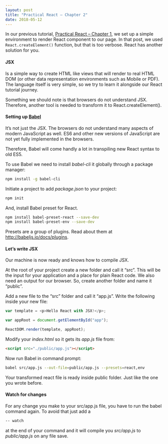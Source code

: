 ```yaml
---
layout: post
title: "Practical React – Chapter 2"
date: 2018-05-12
---
```


In our previous tutorial, [Practical React – Chapter 1](https://ehsankorhani.com/blog/2018/04/29/practical-react–chapter-01), we set up a simple environment to render React component to our page.
In that post, we used `React.createElement()` function, but that is too verbose. React has another solution for you.

#### JSX
Is a simple way to create HTML like views that will render to real HTML DOM (or other data representation environments such as Mobile or PDF). The language itself is very simple, so we try to learn it alongside our React tutorial journey.

Something we should note is that browsers do not understand JSX. Therefore, another tool is needed to transform it to React.createElement().
<!--more-->
#### Setting up [Babel](https://babeljs.io/)
It’s not just the JSX. The browsers do not understand many aspects of modern JavaScript as well. ES6 and other new versions of JavaScript are not yet fully implemented in the browsers.

Therefore, Babel will come handly a lot in transpiling new React syntax to old ES5.

To use Babel we need to install _babel-cli_ it globally through a package manager:

```bash
npm install -g babel-cli
```

Initiate a project to add _package.json_ to your project:

```bash
npm init
```

And, install Babel preset for React.

```bash
npm install babel-preset-react --save-dev
npm install babel-preset-env --save-dev
```

Presets are a group of plugins. Read about them at http://babeljs.io/docs/plugins.

#### Let’s write JSX
Our machine is now ready and knows how to compile JSX.

At the root of your project create a new folder and call it “src”. This will be the input for your application and a place for plain React code.
We also need an output for our browser. So, create another folder and name it “public”.

Add a new file to the “src” folder and call it “app.js”. Write the following inside your new file:

```javascript
var template = <p>Hello React with JSX!</p>;

var appRoot = document.getElementById("app");

ReactDOM.render(template, appRoot);
```

Modify your _index.html_ so it gets its _app.js_ file from:

```html
<script src="./public/app.js"></script>
```

Now run Babel in command prompt:

```bash
babel src/app.js --out-file=public/app.js --presets=react,env
```

Your transformed react file is ready inside public folder. Just like the one you wrote before.


#### Watch for changes

For any change you make to your src/app.js file, you have to run the babel command again. To avoid that just add a

```bash
-- watch
```

at the end of your command and it will compile you _src/app.js_ to _public/app.js_ on any file save.
